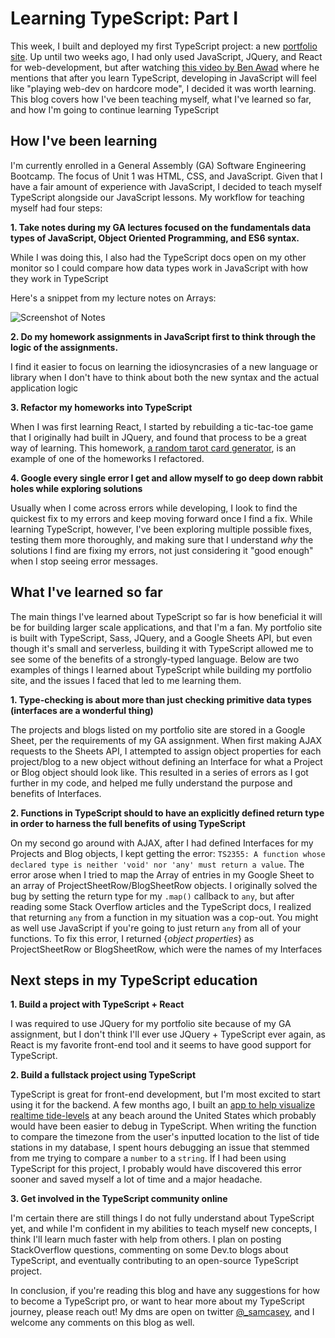 # Learning TypeScript: Part I

This week, I built and deployed my first TypeScript project: a new [portfolio site](https://samcasey.life). Up until two weeks ago, I had only used JavaScript, JQuery, and React for web-development, but after watching [this video by Ben Awad](https://www.youtube.com/watch?v=bAB_nNf8-a0) where he mentions that after you learn TypeScript, developing in JavaScript will feel like "playing web-dev on hardcore mode", I decided it was worth learning. This blog covers how I've been teaching myself, what I've learned so far, and how I'm going to continue learning TypeScript

## How I've been learning

I'm currently enrolled in a General Assembly (GA) Software Engineering Bootcamp. The focus of Unit 1 was HTML, CSS, and JavaScript. Given that I have a fair amount of experience with JavaScript, I decided to teach myself TypeScript alongside our JavaScript lessons. My workflow for teaching myself had four steps:

**1. Take notes during my GA lectures focused on the fundamentals data types of JavaScript, Object Oriented Programming, and ES6 syntax.**

While I was doing this, I also had the TypeScript docs open on my other monitor so I could compare how data types work in JavaScript with how they work in TypeScript

Here's a snippet from my lecture notes on Arrays:

![Screenshot of Notes](https://res.cloudinary.com/scimgcloud/image/upload/v1600800329/images-for-blogs/Screen_Shot_2020-09-22_at_2.43.43_PM_xpmimb.png)

**2. Do my homework assignments in JavaScript first to think through the logic of the assignments.**

I find it easier to focus on learning the idiosyncrasies of a new language or library when I don't have to think about both the new syntax and the actual application logic

**3. Refactor my homeworks into TypeScript**

When I was first learning React, I started by rebuilding a tic-tac-toe game that I originally had built in JQuery, and found that process to be a great way of learning. This homework, [a random tarot card generator](https://github.com/samuel-casey/random-tarot), is an example of one of the homeworks I refactored.

**4. Google every single error I get and allow myself to go deep down rabbit holes while exploring solutions**

Usually when I come across errors while developing, I look to find the quickest fix to my errors and keep moving forward once I find a fix. While learning TypeScript, however, I've been exploring multiple possible fixes, testing them more thoroughly, and making sure that I understand _why_ the solutions I find are fixing my errors, not just considering it "good enough" when I stop seeing error messages.

## What I've learned so far

The main things I've learned about TypeScript so far is how beneficial it will be for building larger scale applications, and that I'm a fan. My portfolio site is built with TypeScript, Sass, JQuery, and a Google Sheets API, but even though it's small and serverless, building it with TypeScript allowed me to see some of the benefits of a strongly-typed language. Below are two examples of things I learned about TypeScript while building my portfolio site, and the issues I faced that led to me learning them.

**1. Type-checking is about more than just checking primitive data types (interfaces are a wonderful thing)**

The projects and blogs listed on my portfolio site are stored in a Google Sheet, per the requirements of my GA assignment. When first making AJAX requests to the Sheets API, I attempted to assign object properties for each project/blog to a new object without defining an Interface for what a Project or Blog object should look like. This resulted in a series of errors as I got further in my code, and helped me fully understand the purpose and benefits of Interfaces.

**2. Functions in TypeScript should to have an explicitly defined return type in order to harness the full benefits of using TypeScript**

On my second go around with AJAX, after I had defined Interfaces for my Projects and Blog objects, I kept getting the error: `TS2355: A function whose declared type is neither 'void' nor 'any' must return a value`. The error arose when I tried to map the Array of entries in my Google Sheet to an array of ProjectSheetRow/BlogSheetRow objects. I originally solved the bug by setting the return type for my `.map()` callback to `any`, but after reading some Stack Overflow articles and the TypeScript docs, I realized that returning `any` from a function in my situation was a cop-out. You might as well use JavaScript if you're going to just return `any` from all of your functions. To fix this error, I returned {_object properties_} as ProjectSheetRow or BlogSheetRow, which were the names of my Interfaces

## Next steps in my TypeScript education

**1. Build a project with TypeScript + React**

I was required to use JQuery for my portfolio site because of my GA assignment, but I don't think I'll ever use JQuery + TypeScript ever again, as React is my favorite front-end tool and it seems to have good support for TypeScript.

**2. Build a fullstack project using TypeScript**

TypeScript is great for front-end development, but I'm most excited to start using it for the backend. A few months ago, I built an [app to help visualize realtime tide-levels](https://tides-vis.herokuapp.com) at any beach around the United States which probably would have been easier to debug in TypeScript. When writing the function to compare the timezone from the user's inputted location to the list of tide stations in my database, I spent hours debugging an issue that stemmed from me trying to compare a `number` to a `string`. If I had been using TypeScript for this project, I probably would have discovered this error sooner and saved myself a lot of time and a major headache.

**3. Get involved in the TypeScript community online**

I'm certain there are still things I do not fully understand about TypeScript yet, and while I'm confident in my abilities to teach myself new concepts, I think I'll learn much faster with help from others. I plan on posting StackOverflow questions, commenting on some Dev.to blogs about TypeScript, and eventually contributing to an open-source TypeScript project. 

In conclusion, if you're reading this blog and have any suggestions for how to become a TypeScript pro, or want to hear more about my TypeScript journey, please reach out! My dms are open on twitter [@\_samcasey](https://twitter.com/_samcasey), and I welcome any comments on this blog as well.
